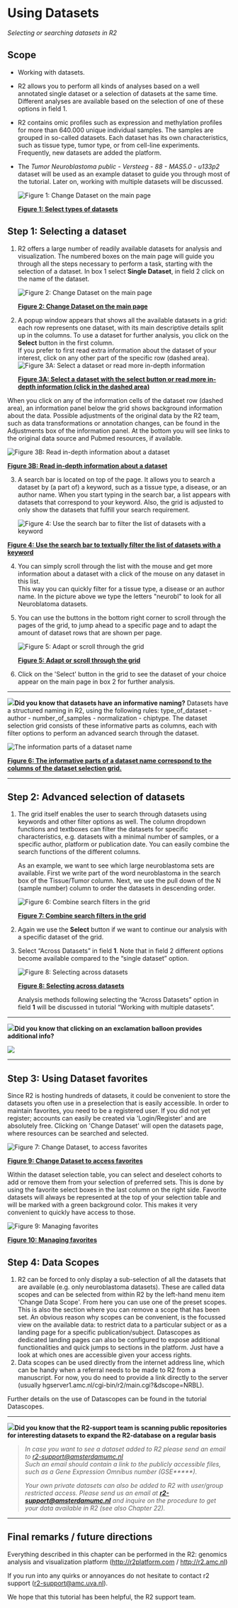 <a id="using_datasets"> </a>

Using Datasets
==============

*Selecting or searching datasets in R2*

Scope
-----

- Working with datasets.
- R2 allows you to perform all kinds of analyses based on a well
    annotated single dataset or a selection of datasets at the
    same time. Different analyses are available based on the selection
    of one of these options in field 1.
- R2 contains omic profiles such as expression and methylation profiles for more than 640.000 unique
    individual samples. The samples are grouped in so-called datasets. Each dataset has its own characteristics, 
    such as tissue type, tumor type, or from cell-line experiments. Frequently, new datasets are added the platform.
- The *Tumor Neuroblastoma public - Versteeg - 88 - MAS5.0 -
    u133p2* dataset will be used as an example dataset to guide you
    through most of the tutorial. Later on, working with multiple
    datasets will be discussed.

   ![](_static/images/Usingdatasets/Usingdatasets_type.png "Figure 1: Change Dataset on the main page")

   [**Figure 1: Select types of datasets**](_static/images/Usingdatasets_type.png)



Step 1: Selecting a dataset
---------------

1. R2 offers a large number of readily available datasets for analysis and visualization.
    The numbered boxes on the main page will guide you through all the steps necessary to perform a task, starting
    with the selection of a dataset. In box 1 select **Single Dataset**, in field 2 click on the name of the dataset.
	
    ![](_static/images/Usingdatasets/UsingDataset_selectv1.png "Figure 2: Change Dataset on the main page")
	
    [**Figure 2: Change Dataset on the main page**](_static/images/UsingDataset_select.png)
	
2. A popup window appears that shows all the available datasets in a grid: each row represents one dataset, with its main descriptive details split up in the columns. To use a dataset for further analysis, you click on the **Select** button in the first column.   
   If you prefer to first read extra information about the dataset of your interest, click on any other part of the specific row (dashed area).
   ![](_static/images/Usingdatasets/UsingDataset_select_selectbutton.png "Figure 3A: Select a dataset or read more in-depth information")

   [**Figure 3A: Select a dataset with the select button or read more in-depth information (click in the dashed area)**](_static/images/Usingdatasets/UsingDataset_select_selectbutton.png)  

 When you click on any of the information cells of the dataset row (dashed area), an information panel below the grid shows background information about the data. Possible adjustments of the original data by the R2 team, such as data transformations or annotation changes, can be found in the Adjustments box of the information panel. At the bottom you will see links to the original data source and Pubmed resources, if available. 

![](_static/images/Usingdatasets/UsingDataset_click_information.png "Figure 3B: Read in-depth information about a dataset")
	
 [**Figure 3B:  Read in-depth information about a dataset**](_static/images/Usingdatasets/UsingDataset_click_information.png) 

3. A search bar is located on top of the page. It allows you to search a dataset by (a part of) a keyword, such as a tissue type, 
   a disease, or an author name. When you start typing in the search bar, a list appears with datasets that 
   correspond to your keyword. Also, the grid is adjusted to only show the datasets that fulfill your search requirement.

   ![](_static/images/Usingdatasets/UsingDataset_select_dropdown_text.png "Figure 4: Use the search bar to filter the list of datasets with a keyword")
		 

[**Figure 4: Use the search bar to textually filter the list of datasets with a keyword**](_static/images/Usingdatasets/UsingDataset_select_dropdown_text.png)  
   
4. You can simply scroll through the list with the mouse and get more information about a dataset with a click of the mouse on any dataset in this list.  
   This way you can quickly filter for a tissue type, a disease or an author name. In the picture above we type the letters "neurobl" to look for all Neuroblatoma datasets. 
   
5. You can use the buttons in the bottom right corner to scroll through the pages of the grid, to jump ahead to a specific page and to adapt the amount of dataset rows that are shown per page. 

    ![](_static/images/Usingdatasets/UsingDataset_scroll_through_grid.png "Figure 5: Adapt or scroll through the grid")
	
    [**Figure 5: Adapt or scroll through the grid**](_static/images/Usingdatastes/UsingDataset_scroll_through_grid.png) 
    
6. Click on the 'Select' button in the grid to see the dataset of your choice appear on the main page in box 2 for further analysis.



----------

  ![](_static/images/R2d2_logo.png)**Did you know that datasets have an informative naming?**   Datasets have a structured naming in R2, using the following rules: type_of_dataset - author - number_of_samples - normalization - chiptype. The dataset selection grid consists of these informative parts as columns, each with filter options to perform an advanced search through the dataset.

  ![](_static/images/Usingdatasets/UsingDataset_understanding_dataset_names.png "The information parts of a dataset name")
	
  [**Figure 6: The informative parts of a dataset name correspond to the columns of the dataset selection grid.**](_static/images/Usingdatasets/UsingDataset_understanding_dataset_names.png) 

----------


Step 2: Advanced selection of datasets
---------------

1. The grid itself enables the user to search through datasets using keywords and other filter options as well. 
   The column dropdown functions and textboxes can filter the datasets for specific characteristics, e.g. datasets 
   with a minimal number of samples, or a specific author, platform or publication date. You can easily combine the 
   search functions of the different columns.  
  
   As an example, we want to see which large neuroblastoma sets are available. First we write part of the word 
   neuroblastoma in the search box of the Tissue/Tumor column. Next, we use the pull down of the N (sample number) column 
   to order the datasets in descending order. 
	
    ![](_static/images/Usingdatasets/UsingDataset_combine_grid_filters.png "Figure 6: Combine search filters in the grid")
	
    [**Figure 7: Combine search filters in the grid**](_static/images/Usingdatasets/UsingDataset_combine_grid_filters.png)
	
2. Again we use the **Select** button if we want to continue our analysis with a specific dataset of the grid. 
	
3. Select “Across Datasets” in field **1**. Note that in field 2
    different options become available compared to the “single
    dataset” option.
   
    ![](_static/images/Usingdatasets/UsingDatasets_SelectAcrossDatasetsInR2v1.png "Figure 8: Selecting across datasets")
	
    [**Figure 8: Selecting across datasets**](_static/images/Usingdatasets/UsingDatasets_SelectAcrossDatasetsInR2v1.png)
	
    Analysis methods following selecting the “Across Datasets” option in field **1** will be discussed in tutorial “Working with multiple datasets”.  


-------------
 ![](_static/images/R2d2_logo.png)**Did you know that clicking on an exclamation balloon provides additional info?**      

 ![](_static/images/Usingdatasets/UsingDatasets_information_balloonv1.png)

-------------


Step 3: Using Dataset favorites
---------------

Since R2 is hosting hundreds of datasets, it could be convenient to store the datasets you often use in a preselection that 
is easily accessible. In order to maintain favorites, you need to be a registered user. If you did not yet register; 
accounts can easily be created via 'Login/Register' and are absolutely free. Clicking on 'Change Dataset' will open the 
datasets page, where resources can be searched and selected.

![](_static/images/Usingdatasets/UsingDataset_selectv1.png  "Figure 7: Change Dataset, to access favorites")
	
[**Figure 9: Change Dataset to access favorites**](_static/images/Usingdatasets/UsingDatasets_favorites.png)

Within the dataset selection table, you can select and deselect cohorts to add or remove them from your selection of 
preferred sets. This is done by using the favorite select boxes in the last column on the right side. Favorite 
datasets will always be represented at the top of your selection table and will be marked with a green background 
color. This makes it very convenient to quickly have access to those. 

![](_static/images/Usingdatasets/UsingDataset_selectfav.png "Figure 9: Managing favorites")
	
[**Figure 10: Managing favorites**](_static/images/Usingdatasets/UsingDataset_selectfav.png)


Step 4: Data Scopes
---------------

1. R2 can be forced to only display a sub-selection of all the datasets that are available (e.g. only neuroblastoma datasets). 
    These are called data scopes and can be selected from within R2 by the left-hand menu item 'Change Data Scope'. 
    From here you can use one of the preset scopes. 
    This is also the section where you can remove a scope that has been set. 
    An obvious reason why scopes can be convenient, is the focussed view on the available data: 
    to restrict data to a particular subject or as a landing page for a specific publication/subject.
    Datascopes as dedicated landing pages can also be configured to expose additional functionalities and quick jumps to sections in the platform. 
    Just have a look at which ones are accessible given your access rights.  
2. Data scopes can be used directly from the internet address line, which can be handy when a referral needs to be made to R2 from a manuscript. For now, you do need to provide a link directly to the server (usually hgserver1.amc.nl/cgi-bin/r2/main.cgi?&dscope=NRBL).  

Further details on the use of Datascopes can be found in the tutorial Datascopes.   

----------
 ![](_static/images/R2d2_logo.png)**Did you know that the R2-support team is scanning public repositories for interesting datasets to expand the R2-database on a regular basis**      

> *In case you want to see a dataset added to R2 please send an email to r2-support@amsterdamumc.nl  
> Such an email should contain a link to the publicly accessible files, such as a Gene Expression Omnibus number (GSE\*\*\*\*\*).* 
>
> *Your own private datasets can also be added to R2 with user/group restricted access. Please send us an email at* ***<r2-support@amsterdamumc.nl>*** *and inquire on the procedure to get your data available in R2 (see also Chapter 22).*

---------------



Final remarks / future directions
---------------------------------


Everything described in this chapter can be performed in the R2: genomics analysis and visualization platform (http://r2platform.com / http://r2.amc.nl) 


If you run into any quirks or annoyances do not hesitate to contact r2 support
(r2-support@amc.uva.nl).


We hope that this tutorial has been helpful, the R2 support team.




